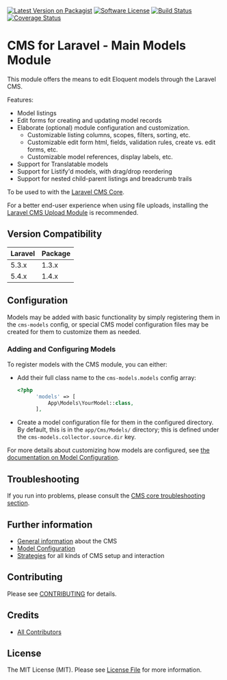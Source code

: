 [![Latest Version on Packagist][ico-version]][link-packagist]
[![Software License][ico-license]](LICENSE.md)
[![Build Status](https://travis-ci.org/czim/laravel-cms-models.svg?branch=master)](https://travis-ci.org/czim/laravel-cms-models)
[![Coverage Status](https://coveralls.io/repos/github/czim/laravel-cms-models/badge.svg?branch=master)](https://coveralls.io/github/czim/laravel-cms-models?branch=master)


# CMS for Laravel - Main Models Module

This module offers the means to edit Eloquent models through the Laravel CMS.

Features:

- Model listings
- Edit forms for creating and updating model records
- Elaborate (optional) module configuration and customization.
    - Customizable listing columns, scopes, filters, sorting, etc.
    - Customizable edit form html, fields, validation rules, create vs. edit forms, etc.
    - Customizable model references, display labels, etc.
- Support for Translatable models
- Support for Listify'd models, with drag/drop reordering
- Support for nested child-parent listings and breadcrumb trails


To be used to with the [Laravel CMS Core](https://github.com/czim/laravel-cms-core).

For a better end-user experience when using file uploads, installing the [Laravel CMS Upload Module](https://github.com/czim/laravel-cms-upload-module) is recommended.


## Version Compatibility

 Laravel             | Package 
:--------------------|:--------
 5.3.x               | 1.3.x
 5.4.x               | 1.4.x
 
## Configuration

Models may be added with basic functionality by simply registering them in the `cms-models` config, or special CMS model configuration files may be created for them to customize them as needed.

### Adding and Configuring Models

To register models with the CMS module, you can either:

- Add their full class name to the `cms-models.models` config array:

    ```php
    <?php
          'models' => [
              App\Models\YourModel::class,
          ],
    ```

- Create a model configuration file for them in the configured directory.  
    By default, this is in the `app/Cms/Models/` directory;
    this is defined under the `cms-models.collector.source.dir` key.  

For more details about customizing how models are configured, see [the documentation on Model Configuration](documentation/ModelConfiguration.md).


## Troubleshooting

If you run into problems, please consult the [CMS core troubleshooting section](https://github.com/czim/laravel-cms-core/blob/master/documentation/Troubleshooting.md).

## Further information

- [General information](documentation/General.md) about the CMS
- [Model Configuration](documentation/ModelConfiguration.md)
- [Strategies](documentation/Strategies.md) for all kinds of CMS setup and interaction 

## Contributing

Please see [CONTRIBUTING](CONTRIBUTING.md) for details.


## Credits

- [All Contributors][link-contributors]

## License

The MIT License (MIT). Please see [License File](LICENSE.md) for more information.

[ico-version]: https://img.shields.io/packagist/v/czim/laravel-cms-models.svg?style=flat-square
[ico-license]: https://img.shields.io/badge/license-MIT-brightgreen.svg?style=flat-square
[ico-downloads]: https://img.shields.io/packagist/dt/czim/laravel-cms-models.svg?style=flat-square

[link-packagist]: https://packagist.org/packages/czim/laravel-cms-models
[link-downloads]: https://packagist.org/packages/czim/laravel-cms-models
[link-author]: https://github.com/czim
[link-contributors]: ../../contributors
